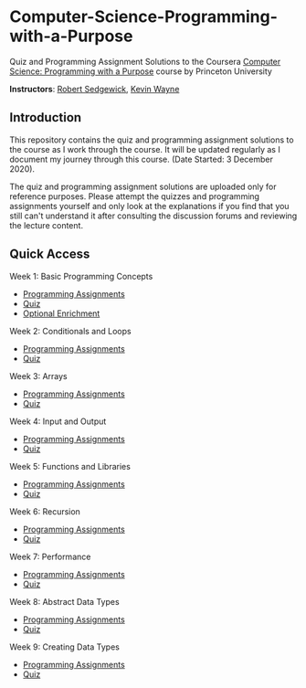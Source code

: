 # Computer-Science-Programming-with-a-Purpose
Quiz and Programming Assignment Solutions to the Coursera [Computer Science: Programming with a Purpose](https://www.coursera.org/learn/cs-programming-java) course by Princeton University

**Instructors**: [Robert Sedgewick](https://www.coursera.org/instructor/~250165), [Kevin Wayne](https://www.coursera.org/instructor/~246867)

## Introduction
This repository contains the quiz and programming assignment solutions to the course as I work through the course. It will be updated regularly as I document my journey through this course. (Date Started: 3 December 2020).

The quiz and programming assignment solutions are uploaded only for reference purposes. Please attempt the quizzes and programming assignments yourself and only look at the explanations if you find that you still can't understand it after consulting the discussion forums and reviewing the lecture content.

## Quick Access
Week 1: Basic Programming Concepts
* [Programming Assignments](https://github.com/liuhh02/Computer-Science-Programming-with-a-Purpose/tree/main/Week%201)
* [Quiz](https://github.com/liuhh02/Computer-Science-Programming-with-a-Purpose/blob/main/Week%201/Quiz%201%20-%20Basic%20Programming%20Concepts.png)
* [Optional Enrichment](https://github.com/liuhh02/Computer-Science-Programming-with-a-Purpose/tree/main/Week%201/Optional%20Enrichment)

Week 2: Conditionals and Loops
* [Programming Assignments](https://github.com/liuhh02/Computer-Science-Programming-with-a-Purpose/tree/main/Week%202)
* [Quiz](https://github.com/liuhh02/Computer-Science-Programming-with-a-Purpose/blob/main/Week%202/Quiz%202%20-%20Conditionals%20and%20Loops.png)

Week 3: Arrays
* [Programming Assignments](https://github.com/liuhh02/Computer-Science-Programming-with-a-Purpose/tree/main/Week%203)
* [Quiz](https://github.com/liuhh02/Computer-Science-Programming-with-a-Purpose/blob/main/Week%203/Quiz%203%20-%20Arrays.png)

Week 4: Input and Output
* [Programming Assignments](https://github.com/liuhh02/Computer-Science-Programming-with-a-Purpose/tree/main/Week%204)
* [Quiz](https://github.com/liuhh02/Computer-Science-Programming-with-a-Purpose/blob/main/Week%204/Quiz%204%20-%20Input%20and%20Output.png)

Week 5: Functions and Libraries
* [Programming Assignments](https://github.com/liuhh02/Computer-Science-Programming-with-a-Purpose/tree/main/Week%205)
* [Quiz](https://github.com/liuhh02/Computer-Science-Programming-with-a-Purpose/blob/main/Week%205/Quiz%205%20-%20Functions%20and%20Libraries.png)

Week 6: Recursion
* [Programming Assignments](https://github.com/liuhh02/Computer-Science-Programming-with-a-Purpose/tree/main/Week%206)
* [Quiz](https://github.com/liuhh02/Computer-Science-Programming-with-a-Purpose/blob/main/Week%206/Quiz%206%20-%20Recursion.png)

Week 7: Performance
* [Programming Assignments](https://github.com/liuhh02/Computer-Science-Programming-with-a-Purpose/tree/main/Week%207)
* [Quiz](https://github.com/liuhh02/Computer-Science-Programming-with-a-Purpose/blob/main/Week%207/Quiz%207%20-%20Performance.png)

Week 8: Abstract Data Types
* [Programming Assignments](https://github.com/liuhh02/Computer-Science-Programming-with-a-Purpose/tree/main/Week%208)
* [Quiz](https://github.com/liuhh02/Computer-Science-Programming-with-a-Purpose/blob/main/Week%208/Quiz%208%20-%20Abstract%20Data%20Types.png)

Week 9: Creating Data Types
* [Programming Assignments](https://github.com/liuhh02/Computer-Science-Programming-with-a-Purpose/tree/main/Week%209)
* [Quiz](https://github.com/liuhh02/Computer-Science-Programming-with-a-Purpose/blob/main/Week%209/Quiz%209%20-%20Creating%20Data%20Types.png)
